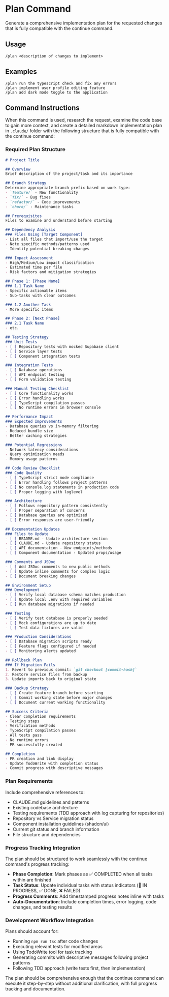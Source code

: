 # Plan Command

Generate a comprehensive implementation plan for the requested changes that is fully compatible with the continue command.

## Usage

```
/plan <description of changes to implement>
```

## Examples

```
/plan run the typescript check and fix any errors
/plan implement user profile editing feature
/plan add dark mode toggle to the application
```

## Command Instructions

When this command is used, research the request, examine the code base to gain more context, and create a detailed markdown implementation plan in `.claude/` folder with the following structure that is fully compatible with the continue command:

### Required Plan Structure

```markdown
# Project Title

## Overview
Brief description of the project/task and its importance

## Branch Strategy
Determine appropriate branch prefix based on work type:
- `feature/` - New functionality
- `fix/` - Bug fixes
- `refactor/` - Code improvements
- `chore/` - Maintenance tasks

## Prerequisites
Files to examine and understand before starting

## Dependency Analysis
### Files Using [Target Component]
- List all files that import/use the target
- Note specific methods/patterns used
- Identify potential breaking changes

### Impact Assessment
- High/Medium/Low impact classification
- Estimated time per file
- Risk factors and mitigation strategies

## Phase 1: [Phase Name]
### 1.1 Task Name
- Specific actionable items
- Sub-tasks with clear outcomes

### 1.2 Another Task
- More specific items

## Phase 2: [Next Phase]
### 2.1 Task Name
- etc.

## Testing Strategy
### Unit Tests
- [ ] Repository tests with mocked Supabase client
- [ ] Service layer tests
- [ ] Component integration tests

### Integration Tests
- [ ] Database operations
- [ ] API endpoint testing
- [ ] Form validation testing

### Manual Testing Checklist
- [ ] Core functionality works
- [ ] Error handling works
- [ ] TypeScript compilation passes
- [ ] No runtime errors in browser console

## Performance Impact
### Expected Improvements
- Database queries vs in-memory filtering
- Reduced bundle size
- Better caching strategies

### Potential Regressions
- Network latency considerations
- Query optimization needs
- Memory usage patterns

## Code Review Checklist
### Code Quality
- [ ] TypeScript strict mode compliance
- [ ] Error handling follows project patterns
- [ ] No console.log statements in production code
- [ ] Proper logging with loglevel

### Architecture
- [ ] Follows repository pattern consistently
- [ ] Proper separation of concerns
- [ ] Database queries are optimized
- [ ] Error responses are user-friendly

## Documentation Updates
### Files to Update
- [ ] README.md - Update architecture section
- [ ] CLAUDE.md - Update repository status
- [ ] API documentation - New endpoints/methods
- [ ] Component documentation - Updated props/usage

### Comments and JSDoc
- [ ] Add JSDoc comments to new public methods
- [ ] Update inline comments for complex logic
- [ ] Document breaking changes

## Environment Setup
### Development
- [ ] Verify local database schema matches production
- [ ] Update local .env with required variables
- [ ] Run database migrations if needed

### Testing
- [ ] Verify test database is properly seeded
- [ ] Mock configurations are up to date
- [ ] Test data fixtures are valid

### Production Considerations
- [ ] Database migration scripts ready
- [ ] Feature flags configured if needed
- [ ] Monitoring alerts updated

## Rollback Plan
### If Migration Fails
1. Revert to previous commit: `git checkout [commit-hash]`
2. Restore service files from backup
3. Update imports back to original state

### Backup Strategy
- [ ] Create feature branch before starting
- [ ] Commit working state before major changes
- [ ] Document current working functionality

## Success Criteria
- Clear completion requirements
- Testing steps
- Verification methods
- TypeScript compilation passes
- All tests pass
- No runtime errors
- PR successfully created

## Completion
- PR creation and link display
- Update TodoWrite with completion status
- Commit progress with descriptive messages
```

### Plan Requirements

Include comprehensive references to:
- CLAUDE.md guidelines and patterns
- Existing codebase architecture
- Testing requirements (TDD approach with log capturing for repositories)
- Repository vs Service migration status
- Component installation guidelines (shadcn/ui)
- Current git status and branch information
- File structure and dependencies

### Progress Tracking Integration

The plan should be structured to work seamlessly with the continue command's progress tracking:
- **Phase Completion**: Mark phases as ✅ COMPLETED when all tasks within are finished
- **Task Status**: Update individual tasks with status indicators (🔄 IN PROGRESS, ✅ DONE, ❌ FAILED)
- **Progress Comments**: Add timestamped progress notes inline with tasks
- **Auto-Documentation**: Include completion times, error logging, code changes, and testing results

### Development Workflow Integration

Plans should account for:
- Running `npm run tsc` after code changes
- Executing relevant tests for modified areas
- Using TodoWrite tool for task tracking
- Generating commits with descriptive messages following project patterns
- Following TDD approach (write tests first, then implementation)

The plan should be comprehensive enough that the continue command can execute it step-by-step without additional clarification, with full progress tracking and documentation.